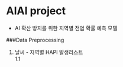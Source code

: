 # AIAI project
- AI 확산 방지를 위한 지역별 전염 확률 예측 모델

###Data Preprocessing
1. 날씨 - 지역별 HAPI 발생리스트
<br> 1.1 

